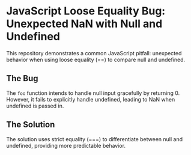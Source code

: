 # JavaScript Loose Equality Bug: Unexpected NaN with Null and Undefined

This repository demonstrates a common JavaScript pitfall: unexpected behavior when using loose equality (==) to compare null and undefined.

## The Bug
The `foo` function intends to handle null input gracefully by returning 0. However, it fails to explicitly handle undefined, leading to NaN when undefined is passed in.

## The Solution
The solution uses strict equality (===) to differentiate between null and undefined, providing more predictable behavior. 